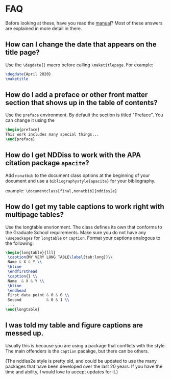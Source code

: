 # FAQ

Before looking at these, have you read the [manual](nddiss2e.pdf)? Most of these answers are explained in more detail in there.

## How can I change the date that appears on the title page?

 Use the `\degdate{}` macro before calling `\maketitlepage`.
 For example:

~~~latex
\degdate{April 2020}
\maketitle
~~~

## How do I add a preface or other front matter section that shows up in the table of contents?

Use the `preface` environment. By default the section is titled "Preface". You can change it using the

~~~latex
\begin{preface}
This work includes many special things...
\end{preface}
~~~

## How do I get NDDiss to work with the APA citation package `apacite`?

 Add `nonatbib` to the document class options at the beginning of your document
and use a `bibliographystyle{apacite}` for your bibliography.

example: `\documentclass[final,nonatbib]{nddiss2e}`

## How do I get my table captions to work right with multipage tables?

Use the longtable envrionment. The class defines its own that conforms to the Graduate School requirements. Make sure you do not have any `\usepackages` for `longtable` or `caption`. Format your captions analogous to the following:

~~~latex
\begin{longtable}{lll}
 \caption{MY VERY LONG TABLE\label{tab:long}}\\
 Name & X & Y \\
 \hline
 \endfirsthead
 \caption{} \\
 Name  & X & Y \\
 \hline
 \endhead
 First data point & 0 & 0 \\
 Second           & 0 & 1 \\
 ...
\end{longtable}
~~~

## I was told my table and figure captions are messed up.

Usually this is because you are using a package that conflicts with the style. The main offenders is the `caption` pacakge, but there can be others.

(The nddiss2e style is pretty old, and could be updated to use the many packages that have been developed over the last 20 years. If you have the time and ability, I would love to accept updates for it.)
